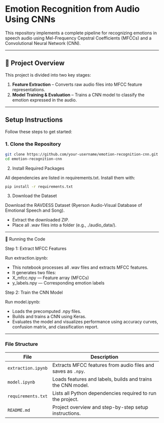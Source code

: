 # Emotion Recognition from Audio Using CNNs

This repository implements a complete pipeline for recognizing emotions in speech audio using Mel-Frequency Cepstral Coefficients (MFCCs) and a Convolutional Neural Network (CNN).

---

## 📂 Project Overview

This project is divided into two key stages:

1. **Feature Extraction** – Converts raw audio files into MFCC feature representations.
2. **Model Training & Evaluation** – Trains a CNN model to classify the emotion expressed in the audio.

---

## Setup Instructions

Follow these steps to get started:

### 1. Clone the Repository

```bash
git clone https://github.com/your-username/emotion-recognition-cnn.git
cd emotion-recognition-cnn
```
2. Install Required Packages

All dependencies are listed in requirements.txt. Install them with:
```bash
pip install -r requirements.txt
```
3. Download the Dataset

Download the RAVDESS Dataset (Ryerson Audio-Visual Database of Emotional Speech and Song).
- Extract the downloaded ZIP.
- Place all .wav files into a folder (e.g., ./audio_data/).
---
🔧 Running the Code

Step 1: Extract MFCC Features

Run extraction.ipynb:
- This notebook processes all .wav files and extracts MFCC features.
- It generates two files:
- X_mfcc.npy — Feature array (MFCCs)
- y_labels.npy — Corresponding emotion labels

Step 2: Train the CNN Model

Run model.ipynb:
- Loads the precomputed .npy files.
- Builds and trains a CNN using Keras.
- Evaluates the model and visualizes performance using accuracy curves, confusion matrix, and classification report.
---
### File Structure
| File               | Description                                                   |
|--------------------|---------------------------------------------------------------|
| `extraction.ipynb` | Extracts MFCC features from audio files and saves as `.npy`.  |
| `model.ipynb`      | Loads features and labels, builds and trains the CNN model.   |
| `requirements.txt` | Lists all Python dependencies required to run the project.    |
| `README.md`        | Project overview and step-by-step setup instructions.         |
